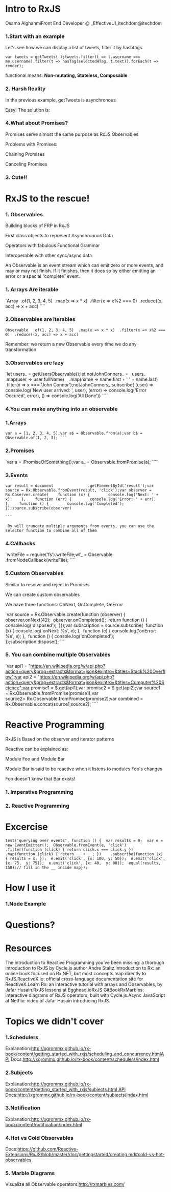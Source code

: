 # Intro to RxJS
Osama AlghanmiFront End Developer @ _EffectiveUI_itechdom@itechdom
### 1.Start with an example
Let's see how we can display a list of tweets, filter it by hashtags.

``` var tweets = getTweets( );tweets.filter(t => t.username === me.username).filter(t => hasTag(selectedHTag, t.text)).forEach(t => render); ```

functional means: **Non-mutating, Stateless, Composable**
### 2. Harsh Reality
In the previous example, getTweets is asynchronous

Easy! The solution is:
### 4.What about Promises?
Promises serve almost the same purpose as RxJS Observables

Problems with Promises:

Chaining Promises

Canceling Promises
### 3. Cute!!

# RxJS to the rescue!
### 1. Observables
Building blocks of FRP in RxJS

First class objects to represent Asynchronous Data

Operators with fabulous Functional Grammar

Interoperable with other sync/async data

An Observable is an event stream which can emit zero or more events, and may or may not finish. If it finishes, then it does so by either emitting an error or a special “complete” event.
### 1. Arrays Are iterable
`Array  .of(1, 2, 3, 4, 5)  .map(x => x * x)  .filter(x => x%2 === 0)  .reduce((x, acc) => x + acc) ````
### 2.Observables are iterables
``` Observable  .of(1, 2, 3, 4, 5)  .map(x => x * x)  .filter(x => x%2 === 0)  .reduce((x, acc) => x + acc) ```

Remember: we return a new Observable every time we do any transformation
### 3.Observables are lazy
`let users_ = getUsersObservable();let notJohnConners_ =   users_    .map(user => user.fullName)    .map(name => name.first + ' ' + name.last)    .filter(x => x === 'John Connor');notJohnConners_.subscribe( (user) => console.log('New user arrived: ', user), (error) => console.log('Error Occured', error), () => console.log('All Done')) ````
### 4.You can make anything into an observable
### 1.Arrays
`var a = [1, 2, 3, 4, 5];var a$ = Observable.from(a);var b$ = Observable.of(1, 2, 3); ```    `
### 2.Promises
`var a = iPromiseOfSomething();var a_ = Observable.fromPromise(a); ````
### 3.Events
    var result = document               .getElementById('result');var source = Rx.Observable.fromEvent(result, 'click');var observer = Rx.Observer.create(    function (x) {        console.log('Next: ' + x);    },    function (err) {        console.log('Error: ' + err);    },    function () {        console.log('Completed');    });source.subscribe(observer)

    ```

     Rx will truncate multiple arguments from events, you can use the selector function to combine all of them
### 4.Callbacks
`writeFile = require('fs').writeFile;wf_ = Observable      .fromNodeCallback(writeFile); ````
### 5.Custom Observables
Similar to resolve and reject in Promises

We can create custom observables

We have three functions: OnNext, OnComplete, OnError

`var source = Rx.Observable.create(function (observer) {  observer.onNext(42);  observer.onCompleted();  return function () {    console.log('disposed');  }});var subscription = source.subscribe(  function (x) { console.log('onNext: %s', x); },  function (e) { console.log('onError: %s', e); },  function () { console.log('onCompleted'); });subscription.dispose(); ````
### 5. You can combine multiple Observables
`var api1 = "https://en.wikipedia.org/w/api.php?action=query&prop=extracts&format=json&exintro=&titles=Stack%20Overflow";var api2 = "https://en.wikipedia.org/w/api.php?action=query&prop=extracts&format=json&exintro=&titles=Computer%20Science";var promise1 = $.get(api1);var promise2 = $.get(api2);var source1 = Rx.Observable.fromPromise(promise1);var source2= Rx.Observable.fromPromise(promise2);var combined = Rx.Observable.concat(source1,source2); ````
# Reactive Programming
RxJS is Based on the observer and iterator patterns

Reactive can be explained as:

Module Foo and Module Bar

Module Bar is said to be reactive when it listens to modules Foo's changes

Foo doesn't know that Bar exists!
### 1. Imperative Programming

### 2. Reactive Programming

# Excercise
``` test('querying over events', function () {  var results = 0;  var e = new EventEmitter();  Observable.fromEvent(e, 'click')    .filter(function (click) { return click.x === click.y })    .map(function (click) { return __ + __; })    .subscribe(function (x) { results = x; });  e.emit('click', {x: 100, y: 50});  e.emit('click', {x: 75,  y: 75});  e.emit('click', {x: 40,  y: 80});  equal(results, 150);// fill in the __ inside map}); ```
# How I use it
### 1.Node Example

# Questions?
# Resources
The introduction to Reactive Programming you’ve been missing: a thorough introduction to RxJS by Cycle.js author Andre Staltz.Introduction to Rx: an online book focused on Rx.NET, but most concepts map directly to RxJS.ReactiveX.io: official cross-language documentation site for ReactiveX.Learn Rx: an interactive tutorial with arrays and Observables, by Jafar Husain.RxJS lessons at Egghead.ioRxJS GitBookRxMarbles: interactive diagrams of RxJS operators, built with Cycle.js.Async JavaScript at Netflix: video of Jafar Husain introducing RxJS.
# Topics we didn't cover
### 1.Schedulers
Explanation:http://xgrommx.github.io/rx-book/content/getting_started_with_rxjs/scheduling_and_concurrency.htmlAPI Docs:http://xgrommx.github.io/rx-book/content/schedulers/index.html
### 2.Subjects
Explanation:http://xgrommx.github.io/rx-book/content/getting_started_with_rxjs/subjects.html API Docs:http://xgrommx.github.io/rx-book/content/subjects/index.html
### 3.Notification
Explanation:http://xgrommx.github.io/rx-book/content/notification/index.html
### 4.Hot vs Cold Observables
Docs:https://github.com/Reactive-Extensions/RxJS/blob/master/doc/gettingstarted/creating.md#cold-vs-hot-observables
### 5. Marble Diagrams
Visualize all Observable operators:http://rxmarbles.com/
